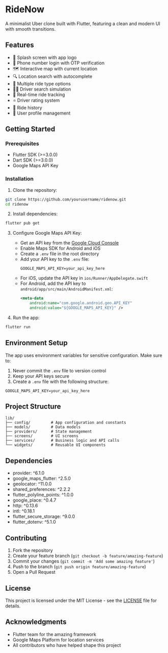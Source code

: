 # RideNow

A minimalist Uber clone built with Flutter, featuring a clean and modern UI with smooth transitions.

## Features

- 🚀 Splash screen with app logo
- 📱 Phone number login with OTP verification
- 🗺️ Interactive map with current location
- 🔍 Location search with autocomplete
- 🚗 Multiple ride type options
- 👨‍✈️ Driver search simulation
- 📍 Real-time ride tracking
- ⭐ Driver rating system
- 📜 Ride history
- 👤 User profile management

## Getting Started

### Prerequisites

- Flutter SDK (>=3.0.0)
- Dart SDK (>=3.0.0)
- Google Maps API Key

### Installation

1. Clone the repository:
```bash
git clone https://github.com/yourusername/ridenow.git
cd ridenow
```

2. Install dependencies:
```bash
flutter pub get
```

3. Configure Google Maps API Key:
   - Get an API key from the [Google Cloud Console](https://console.cloud.google.com)
   - Enable Maps SDK for Android and iOS
   - Create a `.env` file in the root directory
   - Add your API key to the `.env` file:
     ```
     GOOGLE_MAPS_API_KEY=your_api_key_here
     ```
   - For iOS, update the API key in `ios/Runner/AppDelegate.swift`
   - For Android, add the API key to `android/app/src/main/AndroidManifest.xml`:
     ```xml
     <meta-data
         android:name="com.google.android.geo.API_KEY"
         android:value="${GOOGLE_MAPS_API_KEY}" />
     ```

4. Run the app:
```bash
flutter run
```

## Environment Setup

The app uses environment variables for sensitive configuration. Make sure to:

1. Never commit the `.env` file to version control
2. Keep your API keys secure
3. Create a `.env` file with the following structure:
```
GOOGLE_MAPS_API_KEY=your_api_key_here
```

## Project Structure

```
lib/
├── config/         # App configuration and constants
├── models/         # Data models
├── providers/      # State management
├── screens/        # UI screens
├── services/       # Business logic and API calls
└── widgets/        # Reusable UI components
```

## Dependencies

- provider: ^6.1.0
- google_maps_flutter: ^2.5.0
- geolocator: ^11.0.0
- shared_preferences: ^2.2.2
- flutter_polyline_points: ^1.0.0
- google_place: ^0.4.7
- http: ^0.13.6
- intl: ^0.18.1
- flutter_secure_storage: ^9.0.0
- flutter_dotenv: ^5.1.0

## Contributing

1. Fork the repository
2. Create your feature branch (`git checkout -b feature/amazing-feature`)
3. Commit your changes (`git commit -m 'Add some amazing feature'`)
4. Push to the branch (`git push origin feature/amazing-feature`)
5. Open a Pull Request

## License

This project is licensed under the MIT License - see the [LICENSE](LICENSE) file for details.

## Acknowledgments

- Flutter team for the amazing framework
- Google Maps Platform for location services
- All contributors who have helped shape this project
